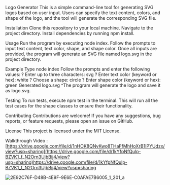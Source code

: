 Logo Generator 
This is a simple command-line tool for generating SVG logos based on user input. 
Users can specify the text content, colors, and shape of the logo, and the tool will generate the corresponding SVG file.

Installation 
Clone this repository to your local machine. 
Navigate to the project directory. 
Install dependencies by running npm install. 

Usage 
Run the program by executing node index. 
Follow the prompts to input text content, text color, shape, and shape color. 
Once all inputs are provided, the program will generate an SVG file named logo.svg in the project directory.

Example 
Type node index 
Follow the prompts and enter the following values:
? Enter up to three characters: svg 
? Enter text color (keyword or hex): white 
? Choose a shape: circle 
? Enter shape color (keyword or hex): green 
Generated logo.svg 
^The program will generate the logo and save it as logo.svg.

Testing 
To run tests, execute npm test in the terminal. 
This will run all the test cases for the shape classes to ensure their functionality.

Contributing 
Contributions are welcome! If you have any suggestions, bug reports, or feature requests, please open an issue on GitHub.

License 
This project is licensed under the MIT License.


Walkthrough Video : [https://drive.google.com/file/d/1nHOK8QNvKwo8THaFfMhHoXrB1IPYUdzx/view?usp=sharing](https://drive.google.com/file/d/1kYfpNfQulp-BZVK1_f_N2Orn3UjbBij4/view?usp=sharing)https://drive.google.com/file/d/1kYfpNfQulp-BZVK1_f_N2Orn3UjbBij4/view?usp=sharing


![2E92C76F-D48B-4E9F-9E6E-C0AFAE7B6005_1_201_a](https://github.com/westmarquest/logogeneratorr/assets/153345373/6ba5bc98-e01a-4ecc-9ccb-129103aac31c)

